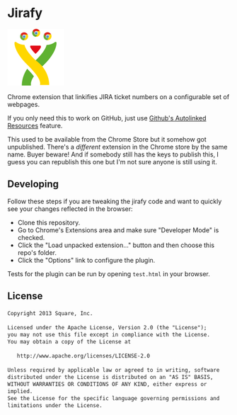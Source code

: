 Jirafy
======

![Logo](ext/icon_128.png)

Chrome extension that linkifies JIRA ticket numbers on a configurable set of
webpages.  

If you only need this to work on GitHub, just use [Github's Autolinked Resources][2] feature.

This used to be available from the Chrome Store but it somehow got unpublished.  There's a _different_ extension in the Chrome store by the same name.  Buyer beware!  And if somebody still has the keys to publish this, I guess you can republish this one but I'm not sure anyone is still using it.

Developing
----------

Follow these steps if you are tweaking the jirafy code and want to quickly see
your changes reflected in the browser:

 * Clone this repository.
 * Go to Chrome's Extensions area and make sure "Developer Mode" is checked.
 * Click the "Load unpacked extension..." button and then choose this repo's folder.
 * Click the "Options" link to configure the plugin.

Tests for the plugin can be run by opening `test.html` in your browser.


License
-------

    Copyright 2013 Square, Inc.

    Licensed under the Apache License, Version 2.0 (the "License");
    you may not use this file except in compliance with the License.
    You may obtain a copy of the License at

       http://www.apache.org/licenses/LICENSE-2.0

    Unless required by applicable law or agreed to in writing, software
    distributed under the License is distributed on an "AS IS" BASIS,
    WITHOUT WARRANTIES OR CONDITIONS OF ANY KIND, either express or implied.
    See the License for the specific language governing permissions and
    limitations under the License.


 [1]: https://chrome.google.com/webstore/detail/npldkpkhkmpnfhpmeoahhakbgcldplbj
 [2]: https://github.blog/2019-10-14-introducing-autolink-references/

